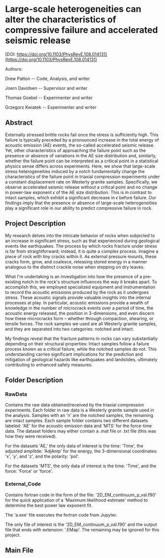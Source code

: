 # Large-scale heterogeneities can alter the characteristics of compressive failure and accelerated seismic release
[DOI: https://doi.org/10.1103/PhysRevE.108.014131](https://doi.org/10.1103/PhysRevE.108.014131)

Authors: 

Drew Patton      -- Code, Analysis, and writer

Joern Davidsen   --      Supervisor and writer

Thomas Goebel    --    Experimenter and writer

Grzegorz Kwiatek --    Experimenter and writer

## Abstract
Externally stressed brittle rocks fail once the stress is sufficiently high. This failure is typically preceded by
a pronounced increase in the total energy of acoustic emission (AE) events, the so-called accelerated seismic
release. Yet, other characteristics of approaching the failure point such as the presence or absence of variations
in the AE size distribution and, similarly, whether the failure point can be interpreted as a critical point in a
statistical physics sense differs across experiments. Here, we show that large-scale stress heterogeneities induced
by a notch fundamentally change the characteristics of the failure point in triaxial compression experiments under
a constant displacement rate on Westerly granite samples. Specifically, we observe accelerated seismic release
without a critical point and no change in power-law exponent $\epsilon$ of the AE size distribution. This is in contrast to
intact samples, which exhibit a significant decrease in $\epsilon$ before failure. Our findings imply that the presence or
absence of large-scale heterogeneities play a significant role in our ability to predict compressive failure in rock.

## Project Description
My research delves into the intricate behavior of rocks when subjected to an increase in significant stress, such as that experienced during geological events like earthquakes.
The process by which rocks fracture under stress is far from straightforward; instead, it is quite a complex process. Imagine a piece of rock with tiny cracks within it. 
As external pressure mounts, these cracks form, grow, and coalesce, releasing stored energy in a manner analogous to the distinct crackle noise when stepping on dry leaves.

What I'm undertaking is an investigation into how the presence of a pre-existing notch in the rock's structure influences the way it breaks apart.
To accomplish this, we employed specialized equipment and instrumentation to record the acoustic emissions produced by the rock as it undergoes stress. 
These acoustic signals provide valuable insights into the internal processes at play. In particular, acoustic emissions provide a wealth of knowledge in the number of microcrack events over a period of time, the acoustic energy released, the position in 3-dimensions,
and even discern how these microcracks form – whether through compaction, shearing, or tensile forces.
The rock samples we used are all Westerly granite samples, and they are separated into two categories: notched and intact.

My findings reveal that the fracture patterns in rocks can vary substantially depending on their structural properties: Intact samples follow a failure process known as a critical failure, while the notched samples do not. This understanding carries significant implications for the prediction and mitigation of geological hazards like earthquakes and landslides, ultimately contributing to enhanced safety measures.

## Folder Description

### RawData 
Contains the raw data obtained/received by the triaxial compression experiments.
Each folder in raw data is a Westerly granite sample used in the analysis. Samples with an 'n' are the notched samples, the remaining are intact samples.
Each sample folder contains two different datasets labeled: 'AE' for the acoustic emission data and 'MTS' for the force-time data.
The dataset folders may either contain a .mat file or .txt file (this was how they were received).

For the datasets 'AE,' the only data of interest is the time: 'Time', the adjusted amplitde: 'AdjAmp' for the energy, the 3-dimensional coordinates: 'x', 'y', and 'z', and the polarity: 'pol'.

For the datasets 'MTS', the only data of interest is the time: 'Time', and the force: 'Force' or 'force'.

### External_Code
Contains fortran code in the form of the file: '2D_EM_continuum_p_val.f90' for the quick application of a 'Maximum likelihood estimate' method to determine the best power law exponent fit.

The 'a.exe' file executes the fortran code from Jupyter.

The only file of interest is the '2D_EM_continuum_p_val.f90' and the output file that ends with extension: '.EMap'. The remaining may be ignored for this project.

## Main File



